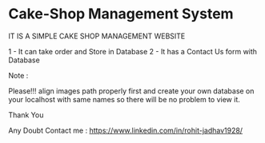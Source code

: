 # Cake-Shop Management System


IT IS A SIMPLE CAKE SHOP MANAGEMENT WEBSITE

1 - It can take order and Store in Database
2 - It has a Contact Us form with Database

Note :

Please!!! align images path properly first and create your own database on your localhost with same names so there will be no problem to view it.


Thank You

Any Doubt Contact me : https://www.linkedin.com/in/rohit-jadhav1928/
